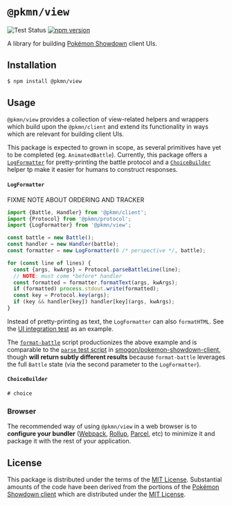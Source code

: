 # `@pkmn/view`

![Test Status](https://github.com/pkmn/ps/workflows/Tests/badge.svg)
[![npm version](https://img.shields.io/npm/v/@pkmn/view.svg)](https://www.npmjs.com/package/@pkmn/view)

A library for building [Pokémon Showdown](https://pokemonshowdown.com) client UIs.

## Installation

```sh
$ npm install @pkmn/view
```

## Usage

`@pkmn/view` provides a collection of view-related helpers and wrappers which build upon the
`@pkmn/client` and extend its functionality in ways which are relevant for building client UIs.

This package is expected to grown in scope, as several primitives have yet to be completed (eg.
`AnimatedBattle`). Currently, this package offers a [`LogFormatter`](#LogFormatter) for
pretty-printing the battle protocol and a [`ChoiceBuilder`](#ChoiceBuilder) helper tp make it
easier for humans to construct responses.

#### `LogFormatter`

FIXME NOTE ABOUT ORDERING AND TRACKER

```ts
import {Battle, Handler} from '@pkmn/client';
import {Protocol} from '@pkmn/protocol';
import {LogFormatter} from '@pkmn/view';

const battle = new Battle();
const handler = new Handler(battle);
const formatter = new LogFormatter(0 /* perspective */, battle);

for (const line of lines) {
  const {args, kwArgs} = Protocol.parseBattleLine(line);
  // NOTE: must come *before* handler
  const formatted = formatter.formatText(args, kwArgs);
  if (formatted) process.stdout.write(formatted);
  const key = Protocol.key(args);
  if (key && handler[key]) handler[key](args, kwArgs);
}
```

Instead of pretty-printing as text, the `LogFormatter` can also `formatHTML`. See the [UI
integration test](../integration/src/ui/index.ts) as an example.

The [`format-battle`](format-battle) script productionizes the above example and is comparable to
the [`parse` test script](https://github.com/smogon/pokemon-showdown-client/blob/master/test/parse)
in [smogon/pokemon-showdown-client](https://github.com/smogon/pokemon-showdown-client), though
**will return subtly different results** because `format-battle` leverages the full `Battle` state (via the second parameter to the `LogFormatter`).

#### `ChoiceBuilder`

```ts
# choice
```

### Browser

The recommended way of using `@pkmn/view` in a web browser is to **configure your bundler**
([Webpack](https://webpack.js.org/), [Rollup](https://rollupjs.org/),
[Parcel](https://parceljs.org/), etc) to minimize it and package it with the rest of your
application.

## License

This package is distributed under the terms of the [MIT License](LICENSE). Substantial amounts of
the code have been derived from the portions of the [Pokémon Showdown
client](https://github.com/smogon/pokemon-showdown-client) which are distributed under the [MIT
License](https://github.com/smogon/pokemon-showdown-client/blob/master/src/battle.ts#L6).
